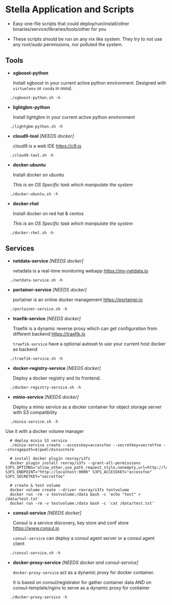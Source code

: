 
# Stella Application and Scripts


* Easy one-file scripts that could deploy/run/install/other binaries/service/libraries/tools/other for you


* These scripts should be run on any nix like system. They try to not use any root/sudo permissions,
nor polluted the system.

## Tools

* **xgboost-python**

  Install xgboost in your current active python environment. Designed with `virtuelenv` or `conda` in mind.

```
  ./xgboost-python.sh -h
```

* **lightgbm-python**

  Install lightgbm in your current active python environment

```
  ./lightgbm-python.sh -h
```

* **cloud9-tool** *[NEEDS docker]*

  cloud9 is a web IDE
  https://c9.io

```
  ./cloud9-tool.sh -h
```

* **docker-ubuntu**

  Install docker on ubuntu

  *This is an OS Specific task which manipulate the system*

```
  ./docker-ubuntu.sh -h
```

* **docker-rhel**

  Install docker on red hat & centos

  *This is an OS Specific task which manipulate the system*

```
  ./docker-rhel.sh -h
```

## Services

* **netdata-service** *[NEEDS docker]*

  netadata is a real-time monitoring webapp
  https://my-netdata.io

```
  ./netdata-service.sh -h
```

* **portainer-service** *[NEEDS docker]*

  portainer is an online docker management
  https://portainer.io

```
  ./portainer-service.sh -h
```

* **traefik-service** *[NEEDS docker]*

  Traefik is a dynamic reverse proxy which can get configuration from different backend
  https://traefik.io

  `traefik-service` have a optional autoset to use your current host docker as backend

```
  ./traefik-service.sh -h
```

* **docker-registry-service** *[NEEDS docker]*

  Deploy a docker registry and its frontend.

```
  ./docker-registry-service.sh -h
```

* **minio-service** *[NEEDS docker]*

  Deploy a minio service as a docker container for object storage server with S3 compatibility

```
  ./minio-service.sh -h
```

Use it with a docker volume manager


```
  # deploy minio S3 service
  ./minio-service create --accesskey=accessfoo --secretkey=secretfoo --storagepath=$(pwd)/miniostore

  # install docker plugin rexray/s3fs
  docker plugin install rexray/s3fs --grant-all-permissions S3FS_OPTIONS="allow_other,use_path_request_style,nonempty,url=http://localhost:9000" S3FS_ENDPOINT="http://localhost:9000" S3FS_ACCESSKEY="accessfoo" S3FS_SECRETKEY="secretfoo"

  # create & test volume
  docker volume create --driver rexray/s3fs testvolume
  docker run -rm -v testvolume:/data bash -c 'echo "test" > /data/test.txt'
  docker run -rm -v testvolume:/data bash -c 'cat /data/test.txt'
```

* **consul-service** *[NEEDS docker]*

  Consul is a service discovery, key store and conf store
  https://www.consul.io

  `consul-service` can deploy a consul agent server or a consul agent client

```
  ./consul-service.sh -h
```

* **docker-proxy-service** *[NEEDS docker and consul-service]*

  `docker-proxy-service` act as a dynamic proxy for docker container.

  It is based on consul/registrator for gather container data AND on consul-template/nginx to serve as a dynamic proxy for container

```
  ./docker-proxy-service -h
```
